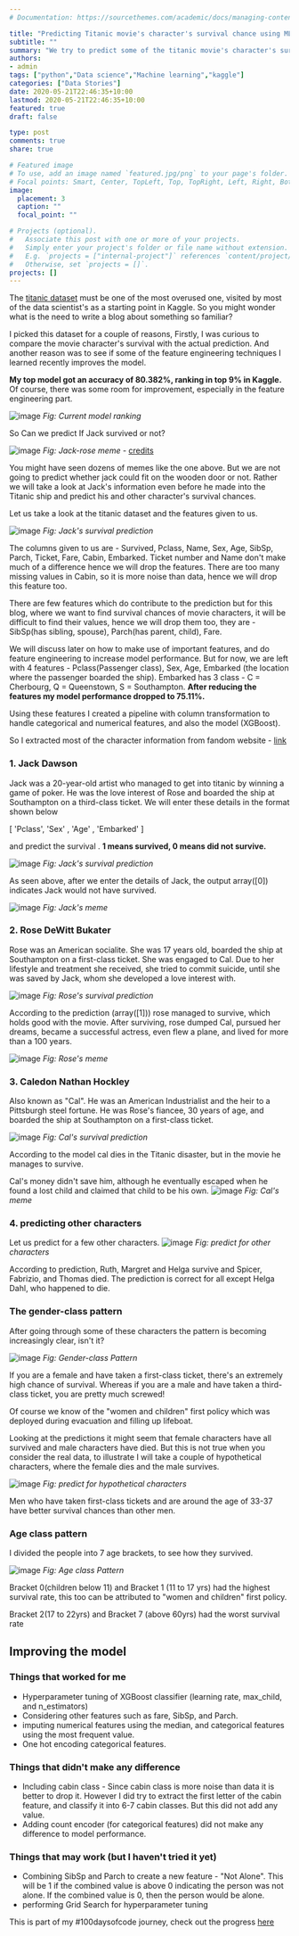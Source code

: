 ```yaml
---
# Documentation: https://sourcethemes.com/academic/docs/managing-content/

title: "Predicting Titanic movie's character's survival chance using ML"
subtitle: ""
summary: "We try to predict some of the titanic movie's character's survival chances using the famous titanic Kaggle dataset"
authors:
- admin
tags: ["python","Data science","Machine learning","kaggle"]
categories: ["Data Stories"]
date: 2020-05-21T22:46:35+10:00
lastmod: 2020-05-21T22:46:35+10:00
featured: true
draft: false

type: post 
comments: true 
share: true

# Featured image
# To use, add an image named `featured.jpg/png` to your page's folder.
# Focal points: Smart, Center, TopLeft, Top, TopRight, Left, Right, BottomLeft, Bottom, BottomRight.
image:
  placement: 3
  caption: ""
  focal_point: ""

# Projects (optional).
#   Associate this post with one or more of your projects.
#   Simply enter your project's folder or file name without extension.
#   E.g. `projects = ["internal-project"]` references `content/project/deep-learning/index.md`.
#   Otherwise, set `projects = []`.
projects: []
---
```


The [titanic dataset](https://www.kaggle.com/c/titanic) must be one of the most overused one, visited by most of the data scientist's as a starting point in Kaggle.
So you might wonder what is the need to write a blog about something so familiar?

I picked this dataset for a couple of reasons,
Firstly, I was curious to compare the movie character's survival with the actual prediction.
And another reason was to see if some of the feature engineering techniques I learned recently improves the model.

**My top model got an accuracy of 80.382%, ranking in top 9% in Kaggle.** Of course, there was some room for improvement, especially in the feature engineering part.

![image](/img/predicting-titanic-survival/rank.PNG)
*Fig: Current model ranking*

So Can we predict If Jack survived or not? 

![image](/img/predicting-titanic-survival/rose_j_meme1.jpg)
*Fig: Jack-rose meme* - [credits](https://imgflip.com/i/2m0597)

You might have seen dozens of memes like the one above. But we are not going to predict whether jack could fit on the wooden door or not.
Rather we will take a look at Jack's information even before he made into the Titanic ship and predict his and other character's survival chances.


Let us take a look at the titanic dataset and the features given to us.

![image](/img/predicting-titanic-survival/dataset.PNG)
*Fig: Jack's survival prediction*


The columns given to us are -  Survived, Pclass, Name, Sex, Age, SibSp, Parch, Ticket, Fare, Cabin, Embarked. Ticket number and Name don't make much of a difference hence we will drop the features. There are too many missing values in Cabin, so it is more noise than data, hence we will drop this feature too.

There are few features which do contribute to the prediction but for this blog, where we want to find survival chances of movie characters,
it will be difficult to find their values, hence we will drop them too, they are - SibSp(has sibling, spouse), Parch(has parent, child), Fare.

We will discuss later on how to make use of important features, and do feature engineering to increase model performance. But for now, we are left with 4 features - Pclass(Passenger class), Sex, Age, Embarked (the location where the passenger boarded the ship). Embarked has 3 class - C = Cherbourg, Q = Queenstown, S = Southampton.
 **After reducing the features my model performance dropped to 75.11%.**

Using these features I created a pipeline with column transformation to handle categorical and numerical features, and also the model (XGBoost).

So I extracted most of the character information from fandom website - [link](https://jamescameronstitanic.fandom.com/wiki/James_Cameron%27s_Titanic_Wiki)

### 1. Jack Dawson

Jack was a 20-year-old artist who managed to get into titanic by winning a game of poker. He was the love interest of Rose and boarded the ship at Southampton on a third-class ticket.
We will enter these details in the format shown below 

[ 'Pclass', 'Sex' , 'Age' , 'Embarked' ]

 and predict the survival . **1 means survived, 0 means did not survive.**

![image](/img/predicting-titanic-survival/predict_jack.PNG)
*Fig: Jack's survival prediction*

As seen above, after we enter the details of Jack, the output array([0]) indicates Jack would not have survived.

![image](/img/predicting-titanic-survival/rose_j_meme4.jpg)
*Fig: Jack's meme*

### 2. Rose DeWitt Bukater
Rose was an American socialite. She was 17 years old, boarded the ship at Southampton on a first-class ticket.
She was engaged to Cal. Due to her lifestyle and treatment she received, she tried to commit suicide, until she was saved by Jack, whom she developed a love interest with.

![image](/img/predicting-titanic-survival/predict_rose.PNG)
*Fig: Rose's survival prediction*

According to the prediction (array([1])) rose managed to survive, which holds good with the movie.
After surviving, rose dumped Cal, pursued her dreams, became a successful actress, even flew a plane, and lived for more than a 100 years.

![image](/img/predicting-titanic-survival/rose_j_meme5.jpg)
*Fig: Rose's meme*

### 3. Caledon Nathan Hockley

Also known as "Cal". He was an American Industrialist and the heir to a Pittsburgh steel fortune. He was Rose's fiancee, 30 years of age, and boarded the ship at Southampton on a first-class ticket.

![image](/img/predicting-titanic-survival/predict_cal.PNG)
*Fig: Cal's survival prediction*

According to the model cal dies in the Titanic disaster, but in the movie he manages to survive.

Cal's money didn't save him, although he eventually escaped when he found a lost child and claimed that child to be his own.
![image](/img/predicting-titanic-survival/cal_meme.jpg)
*Fig: Cal's meme*


### 4. predicting other characters  

Let us predict for a few other characters.
![image](/img/predicting-titanic-survival/predict_all.PNG)
*Fig: predict for other characters*

According to prediction, Ruth, Margret and Helga survive and Spicer, Fabrizio, and Thomas died.
The prediction is correct for all except Helga Dahl, who happened to die.



### The gender-class pattern
After going through some of these characters the pattern is becoming increasingly clear, isn't it?

![image](/img/predicting-titanic-survival/pattern.PNG)
*Fig: Gender-class Pattern*

If you are a female and have taken a first-class ticket, there's an extremely high chance of survival. Whereas if you are a male and have taken a third-class ticket, you are pretty much screwed!

Of course we know of the "women and children" first policy which was deployed during evacuation and filling up lifeboat.

Looking at the predictions it might seem that female characters have all survived and male characters have died.
But this is not true when you consider the real data, to illustrate I will take a couple of hypothetical characters,
where the female dies and the male survives.

![image](/img/predicting-titanic-survival/predict_hyp.PNG)
*Fig: predict for hypothetical characters*

Men who have taken first-class tickets and are around the age of 33-37 have better survival chances than other men.


### Age class pattern

I divided the people into 7 age brackets, to see how they survived.

![image](/img/predicting-titanic-survival/age_class.PNG)
*Fig: Age class Pattern*

Bracket 0(children below 11) and Bracket 1 (11 to 17 yrs) had the highest survival rate, this too can be attributed to "women and children" first policy. 

Bracket 2(17 to 22yrs) and Bracket 7 (above 60yrs) had the worst survival rate


## **Improving the model**

### Things that worked for me

- Hyperparameter tuning of XGBoost classifier (learning rate, max_child, and n_estimators)
- Considering other features such as fare, SibSp, and Parch.
- imputing numerical features using the median, and categorical features using the most frequent value.
- One hot encoding categorical features.

### Things that didn't make any difference 

-  Including cabin class - Since cabin class is more noise than data it is better to drop it. However I did try to extract the first letter of the cabin feature, and classify it into 6-7 cabin classes. But this did not add any value.
- Adding count encoder (for categorical features) did not make any difference to model performance.

### Things that may work (but I haven't tried it yet) 

- Combining SibSp and Parch to create a new feature - "Not Alone". This will be 1 if the combined value is above 0 indicating the person was not alone. If the combined value is 0, then the person would be alone.
- performing Grid Search for hyperparameter tuning

This is part of my #100daysofcode journey, check out the progress [here](https://github.com/nagarajbhat/100DaysOfCode)